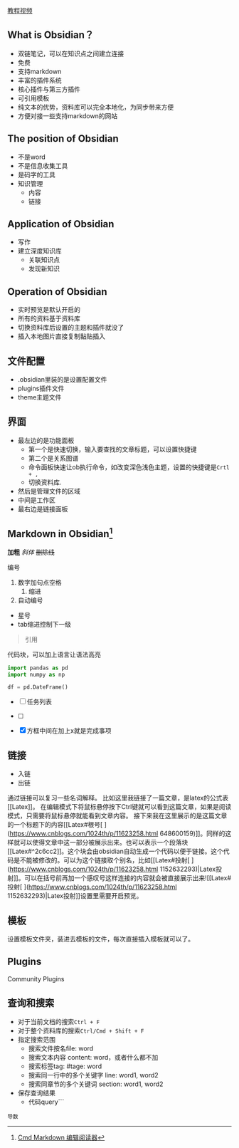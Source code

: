 [教程视频](https://www.bilibili.com/video/BV1V34y1k7St/?spm_id_from=pageDriver&vd_source=ce8faff6947bfef0aa5b02e9f84edf43)

## What is Obsidian？
* 双链笔记，可以在知识点之间建立连接
* 免费
* 支持markdown
* 丰富的插件系统
* 核心插件与第三方插件
* 可引用模板
* 纯文本的优势，资料库可以完全本地化，为同步带来方便
* 方便对接一些支持markdown的网站

## The position of Obsidian
* 不是word
* 不是信息收集工具
* 是码字的工具
* 知识管理
	* 内容
	* 链接

## Application of Obsidian
* 写作
* 建立深度知识库
	* 关联知识点
	* 发现新知识

## Operation of Obsidian
* 实时预览是默认开启的
* 所有的资料基于资料库
* 切换资料库后设置的主题和插件就没了
* 插入本地图片直接复制黏贴插入

## 文件配置
* .obsidian里装的是设置配置文件
* plugins插件文件
* theme主题文件

## 界面
* 最左边的是功能面板
	* 第一个是快速切换，输入要查找的文章标题，可以设置快捷键
	* 第二个是关系图谱
	* 命令面板快速让ob执行命令，如改变深色浅色主题，设置的快捷键是`Crtl + ,`
	* 切换资料库.
* 然后是管理文件的区域
* 中间是工作区
* 最右边是链接面板

## Markdown in Obsidian[^注释]

**加粗**
*斜体*
~~删除线~~

编号
1. 数字加句点空格
	1. 缩进
2. 自动编号

* 星号
* tab缩进控制下一级

>引用

代码块，可以加上语言让语法高亮
```python
import pandas as pd
import numpy as np

df = pd.DateFrame()
```

- [ ] 任务列表
- [ ] 
- [x] 方框中间在加上x就是完成事项



[^注释]: [Cmd Markdown 编辑阅读器](https://www.zybuluo.com/mdeditor)

## 链接
* 入链
* 出链

通过链接可以复习一些名词解释。
比如这里我链接了一篇文章，是latex的公式表
[[Latex]]。
在编辑模式下将鼠标悬停按下Ctrl键就可以看到这篇文章，如果是阅读模式，只需要将鼠标悬停就能看到文章内容。
接下来我在这里展示的是这篇文章的一个标题下的内容[[Latex#根号[ ](https://www.cnblogs.com/1024th/p/11623258.html 648600159)]]。同样的这样就可以使得文章中这一部分被展示出来。也可以表示一个段落块[[Latex#^2c6cc2]]。这个块会由obsidian自动生成一个代码以便于链接。这个代码是不能被修改的。可以为这个链接取个别名，比如[[Latex#投射[ ](https://www.cnblogs.com/1024th/p/11623258.html 1152632293)|Latex投射]]。可以在括号前再加一个感叹号这样连接的内容就会被直接展示出来![[Latex#投射[ ](https://www.cnblogs.com/1024th/p/11623258.html 1152632293)|Latex投射]]设置里需要开启预览。

## 模板
设置模板文件夹，装进去模板的文件，每次直接插入模板就可以了。

## Plugins
Community Plugins

## 查询和搜索
* 对于当前文档的搜索`Ctrl + F`
* 对于整个资料库的搜索`Ctrl/Cmd + Shift + F`
* 指定搜索范围
	* 搜索文件按名file: word
	* 搜索文本内容 content: word，或者什么都不加
	* 搜索标签tag: #tage: word
	* 搜索同一行中的多个关键字 line: word1, word2
	* 搜索同章节的多个关键词 section: word1, word2
* 保存查询结果
	* 代码query```

```query
导数
```

